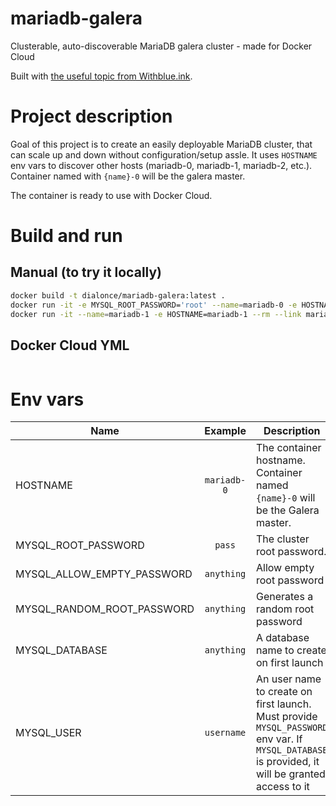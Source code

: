 # mariadb-galera
Clusterable, auto-discoverable MariaDB galera cluster - made for Docker Cloud

Built with [the useful topic from Withblue.ink](http://withblue.ink/2016/03/09/galera-cluster-mariadb-coreos-and-docker-part-1.html).

# Project description
Goal of this project is to create an easily deployable MariaDB cluster, that can scale up and down without configuration/setup assle.
It uses `HOSTNAME` env vars to discover other hosts (mariadb-0, mariadb-1, mariadb-2, etc.). Container named with `{name}-0` will be the galera master.

The container is ready to use with Docker Cloud.

# Build and run
## Manual (to try it locally)
```sh
docker build -t dialonce/mariadb-galera:latest .
docker run -it -e MYSQL_ROOT_PASSWORD='root' --name=mariadb-0 -e HOSTNAME=mariadb-0 --rm dialonce/mariadb-galera:latest
docker run -it --name=mariadb-1 -e HOSTNAME=mariadb-1 --rm --link mariadb-0:mariadb-0 dialonce/mariadb-galera:latest
```

## Docker Cloud YML
```yml

```

# Env vars
| Name          | Example       | Description  |
| ------------- |:-------------:|--------------|
| HOSTNAME      | `mariadb-0`     | The container hostname. Container named `{name}-0` will be the Galera master. |
| MYSQL_ROOT_PASSWORD | `pass`    | The cluster root password. |
| MYSQL_ALLOW_EMPTY_PASSWORD | `anything` | Allow empty root password |
| MYSQL_RANDOM_ROOT_PASSWORD | `anything` | Generates a random root password |
| MYSQL_DATABASE | `anything` | A database name to create on first launch |
| MYSQL_USER | `username` | An user name to create on first launch. Must provide `MYSQL_PASSWORD` env var. If `MYSQL_DATABASE` is provided, it will be granted access to it |
